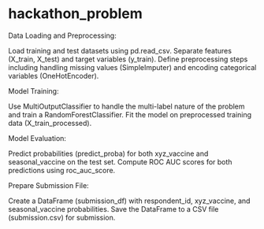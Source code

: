 # hackathon_problem
Data Loading and Preprocessing:

Load training and test datasets using pd.read_csv.
Separate features (X_train, X_test) and target variables (y_train).
Define preprocessing steps including handling missing values (SimpleImputer) and encoding categorical variables (OneHotEncoder).

Model Training:

Use MultiOutputClassifier to handle the multi-label nature of the problem and train a RandomForestClassifier.
Fit the model on preprocessed training data (X_train_processed).

Model Evaluation:

Predict probabilities (predict_proba) for both xyz_vaccine and seasonal_vaccine on the test set.
Compute ROC AUC scores for both predictions using roc_auc_score.

Prepare Submission File:

Create a DataFrame (submission_df) with respondent_id, xyz_vaccine, and seasonal_vaccine probabilities.
Save the DataFrame to a CSV file (submission.csv) for submission.
